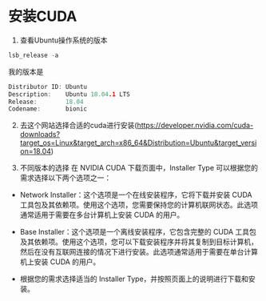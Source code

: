 # 安装CUDA
1. 查看Ubuntu操作系统的版本
```cpp
lsb_release -a
```
我的版本是
```cpp
Distributor ID: Ubuntu
Description:    Ubuntu 18.04.1 LTS
Release:        18.04
Codename:       bionic
```
2. 去这个网站选择合适的cuda进行安装(https://developer.nvidia.com/cuda-downloads?target_os=Linux&target_arch=x86_64&Distribution=Ubuntu&target_version=18.04)

2. 不同版本的选择
在 NVIDIA CUDA 下载页面中，Installer Type 可以根据您的需求选择以下两个选项之一：

- Network Installer：这个选项是一个在线安装程序，它将下载并安装 CUDA 工具包及其依赖项。使用这个选项，您需要保持您的计算机联网状态。此选项通常适用于需要在多台计算机上安装 CUDA 的用户。

- Base Installer：这个选项是一个离线安装程序，它包含完整的 CUDA 工具包及其依赖项。使用这个选项，您可以下载安装程序并将其复制到目标计算机，然后在没有互联网连接的情况下进行安装。此选项通常适用于需要在单台计算机上安装 CUDA 的用户。

- 根据您的需求选择适当的 Installer Type，并按照页面上的说明进行下载和安装。